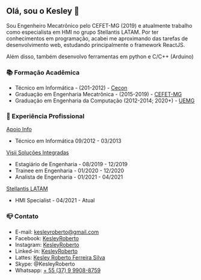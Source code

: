 ## Olá, sou o Kesley 👋

Sou Engenheiro Mecatrônico pelo CEFET-MG (2019) e atualmente trabalho como especialista em HMI no grupo Stellantis LATAM.
Por ter conhecimentos em programação, acabei me aproximando das tarefas de desenvolvimento web, estudando principalmente o framework ReactJS.

Além disso, também desenvolvo ferramentas em python e C/C++ (Arduino)

### 📚 Formação Acadêmica

- Técnico em Informática - (201-2012) - [Cecon](https://cecon.com.br/)
- Graduação em Engenharia Mecatrônica - (2015-2019) - [CEFET-MG](http://www.eng-mecatronica.divinopolis.cefetmg.br/)
- Graduação em Engenharia da Computação (2012-2014; 2020+) - [UEMG](http://uemg.br/graduacao/cursos2/course/engenharia-da-computacao)

### :briefcase: Experiência Profissional

 [Apoio Info](https://www.apoioinfo.com.br/)
- Técnico em Informática 09/2012 - 03/2013

 [Visii Soluções Integradas](http://visii.com.br/home)
- Estagiário de Engenharia - 08/2019 - 12/2019
- Trainee em Engenharia - 01/2020 - 12/2020
- Analista de Engenharia - 01/2021 - 04/2021

[Stellantis LATAM](https://www.stellantispress.com.br/)
- HMI Specialist - 04/2021 - Atual

### 📪 Contato

- E-mail: kesleyroberto@gmail.com
- Facebook: [KesleyRoberto](https://fb.com/KesleyRoberto)
- Instagram: [KesleyRoberto](https://ig.com/KesleyRoberto)
- Linked-in: [KesleyRoberto](https://www.linkedin.com/in/KesleyRoberto/)
- Lattes: [Kesley Roberto Ferreira Silva](http://lattes.cnpq.br/5515992132385297)
- Skype: @KesleyRoberto
- Whatsapp: [+ 55 (37) 9 9908-8759](https://wa.me/5537999088759)


<!--
**kesleyroberto/KesleyRoberto** is a ✨ _special_ ✨ repository because its `README.md` (this file) appears on your GitHub profile.

Here are some ideas to get you started:

- 🔭 I’m currently working on ...
- 🌱 I’m currently learning ...
- 👯 I’m looking to collaborate on ...
- 🤔 I’m looking for help with ...
- 💬 Ask me about ...
- 📫 How to reach me: ...
- 😄 Pronouns: ...
- ⚡ Fun fact: ...
-->
